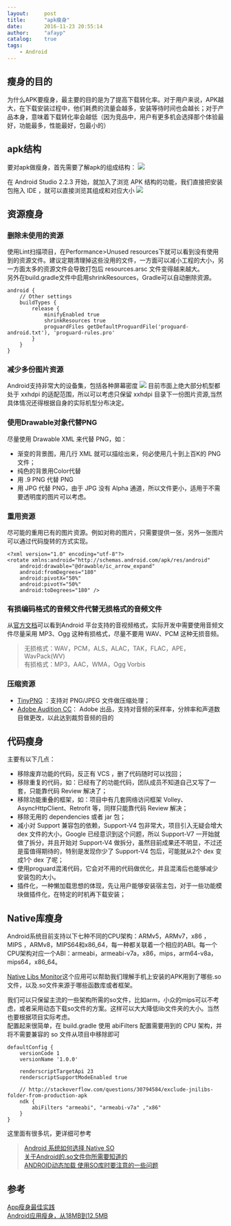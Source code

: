 ```yaml
---
layout:     post
title:      "apk瘦身"
date:       2016-11-23 20:55:14
author:     "afayp"
catalog:    true
tags:
    - Android
---
```




## 瘦身的目的
为什么APK要瘦身，最主要的目的是为了提高下载转化率。对于用户来说，APK越大，在下载安装过程中，他们耗费的流量会越多，安装等待时间也会越长；对于产品本身，意味着下载转化率会越低（因为竞品中，用户有更多机会选择那个体验最好，功能最多，性能最好，包最小的）

<!--more-->

## apk结构
要对apk做瘦身，首先需要了解apk的组成结构：
![](https://diycode.b0.upaiyun.com/photo/2017/95233032fec3913389fbfee1a5728549.png)

在 Android Studio 2.2.3 开始，就加入了浏览 APK 结构的功能，我们直接把安装包拖入 IDE ，就可以直接浏览其组成和对应大小
![](https://diycode.b0.upaiyun.com/photo/2017/76c364d5ad294e871cdffb25c68e549e.png)

## 资源瘦身

### 删除未使用的资源
使用Lint扫描项目，在Performance>Unused resources下就可以看到没有使用到的资源文件。建议定期清理掉这些没用的文件，一方面可以减小工程的大小，另一方面太多的资源文件会导致打包后 resources.arsc 文件变得越来越大。    
另外在build.gradle文件中启用shrinkResources，Gradle可以自动删除资源。
```
android {
    // Other settings
    buildTypes {
        release {
            minifyEnabled true
            shrinkResources true
            proguardFiles getDefaultProguardFile('proguard-android.txt'), 'proguard-rules.pro'
        }
    }
}
```

### 减少多份图片资源
Android支持非常大的设备集，包括各种屏幕密度
![](https://diycode.b0.upaiyun.com/photo/2017/e446104c65ee9e95b71a66a1ac872387.png)
目前市面上绝大部分机型都处于 xxhdpi 的适配范围，所以可以考虑只保留 xxhdpi 目录下一份图片资源,当然具体情况还得根据自身的实际机型分布决定。

### 使用Drawable对象代替PNG
尽量使用 Drawable XML 来代替 PNG，如：

- 渐变的背景图，用几行 XML 就可以描绘出来，何必使用几十到上百K的 PNG 文件；
- 纯色的背景用Color代替
- 用 .9 PNG 代替 PNG
- 用 JPG 代替 PNG，由于 JPG 没有 Alpha 通道，所以文件更小，适用于不需要透明度的图片可以考虑。

### 重用资源
尽可能的重用已有的图片资源。例如对称的图片，只需要提供一张，另外一张图片可以通过代码旋转的方式实现。
```
<?xml version="1.0" encoding="utf-8"?>
<rotate xmlns:android="http://schemas.android.com/apk/res/android"
    android:drawable="@drawable/ic_arrow_expand"
    android:fromDegrees="180"
    android:pivotX="50%"
    android:pivotY="50%"
    android:toDegrees="180" />
```

### 有损编码格式的音频文件代替无损格式的音频文件
从[官方文档](https://developer.android.com/guide/topics/media/media-formats.html)可以看到Android 平台支持的音视频格式，实际开发中需要使用音频文件尽量采用 MP3、Ogg 这种有损格式，尽量不要用 WAV、PCM 这种无损音频。
> 无损格式：WAV，PCM，ALS，ALAC，TAK，FLAC，APE，WavPack(WV)  
有损格式：MP3，AAC，WMA，Ogg Vorbis

### 压缩资源

- [TinyPNG](https://tinypng.com/) ：支持对 PNG/JPEG 文件做压缩处理；
- [Adobe Audition CC](http://www.adobe.com/cn/products/audition.html)： Adobe 出品，支持对音频的采样率，分辨率和声道数目做更改，以此达到裁剪音频的目的

## 代码瘦身
主要有以下几点：

- 移除废弃功能的代码，反正有 VCS ，删了代码随时可以找回；
- 移除重复的代码，如：已经有了的功能代码，团队成员不知道自己又写了一套，只能靠代码 Review 解决了；
- 移除功能重叠的框架，如：项目中有几套网络访问框架 Volley、AsyncHttpClient、Retrofit 等，同样只能靠代码 Review 解决；
- 移除无用的 dependencies 或者 jar 包；
- 减小对 Support 兼容包的依赖，Support-V4 包非常大，项目引入无疑会增大 dex 文件的大小，Google 已经意识到这个问题，所以 Support-V7 一开始就做了拆分，并且开始对 Support-V4 做拆分，虽然目前成果还不明显，不过还是蛮值得期待的，特别是发现你少了 Support-V4 包后，可能就从2个 dex 变成1个 dex 了呢；
- 使用proguard混淆代码，它会对不用的代码做优化，并且混淆后也能够减少安装包的大小。
- 插件化，一种懒加载思想的体现，先让用户能够安装宿主包，对于一些功能模块做插件化，在特定的时机再下载安装；

## Native库瘦身
Android系统目前支持以下七种不同的CPU架构：ARMv5，ARMv7，x86 ，MIPS ，ARMv8，MIPS64和x86_64，每一种都关联着一个相应的ABI。每一个CPU架构对应一个ABI：armeabi，armeabi-v7a，x86，mips，arm64-v8a，mips64，x86_64。  
> 
[Native Libs Monitor](https://play.google.com/store/apps/details?id=com.xh.nativelibsmonitor.app)这个应用可以帮助我们理解手机上安装的APK用到了哪些.so文件，以及.so文件来源于哪些函数库或者框架。

我们可以只保留主流的一些架构所需的so文件，比如arm，小众的mips可以不考虑，或者采用动态下载so文件的方案。这样可以大大降低lib文件夹的大小。当然也要根据项目实际考虑。  
配置起来很简单，在 build.gradle 使用 abiFilters 配置需要用到的 CPU 架构，并将不需要兼容的 so 文件从项目中移除即可  
```
defaultConfig {
    versionCode 1
    versionName '1.0.0'

    renderscriptTargetApi 23
    renderscriptSupportModeEnabled true

    // http://stackoverflow.com/questions/30794584/exclude-jnilibs-folder-from-production-apk
    ndk {
        abiFilters "armeabi", "armeabi-v7a" ,"x86"
    }
}
```
这里面有很多坑，更详细可参考
> [Android 系统如何选择 Native SO](http://honghui.github.io/blog/20160311/android-xi-tong-ru-he-xuan-ze-native-so.html)   
> [关于Android的.so文件你所需要知道的](http://www.jianshu.com/p/cb05698a1968)  
> [ANDROID动态加载 使用SO库时要注意的一些问题](https://segmentfault.com/a/1190000005646078)

## 参考
[App瘦身最佳实践](http://www.jianshu.com/p/8f14679809b3)  
[Android应用瘦身，从18MB到12.5MB](http://www.jianshu.com/p/31ba2d0e9a60)